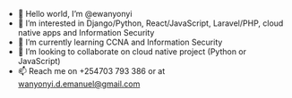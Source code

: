 - 👋 Hello world, I’m @ewanyonyi
- 👀 I’m interested in Django/Python, React/JavaScript, Laravel/PHP, cloud native apps and Information Security
- 🌱 I’m currently learning CCNA and Information Security
- 💞️ I’m looking to collaborate on cloud native project (Python or JavaScript)
- 📫 Reach me on +254703 793 386 or at wanyonyi.d.emanuel@gmail.com

<!---
ewanyonyi/ewanyonyi is a ✨ special ✨ repository because its `README.md` (this file) appears on your GitHub profile.
You can click the Preview link to take a look at your changes.
--->
